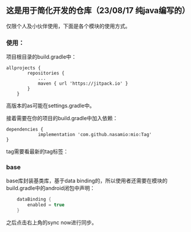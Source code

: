 ## 这是用于简化开发的仓库（23/08/17 纯java编写的）

仅限个人及小伙伴使用，下面是各个模块的使用方式。

### 使用：

项目根目录的build.gradle中：

```
allprojects {
		repositories {
			...
			maven { url 'https://jitpack.io' }
		}
	}
```

高版本的as可能在settings.gradle中。

接着需要在你的项目的build.gradle中加入依赖：

```
dependencies {
            implementation 'com.github.nasamio:mio:Tag'
}
```

tag需要看最新的tag标签：

### base

base库封装基类库，基于data binding的，所以使用者还需要在模块的build.gradle中的android闭包中声明：

```groovy
    dataBinding {
        enabled = true
    }
```

之后点击右上角的sync now进行同步。